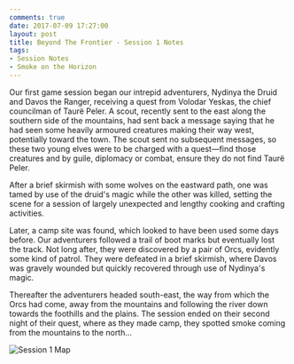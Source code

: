 ```yaml
---
comments: true
date: 2017-07-09 17:27:00
layout: post
title: Beyond The Frontier - Session 1 Notes
tags:
- Session Notes
- Smoke on the Horizon
---
```


Our first game session began our intrepid adventurers, Nydinya the Druid and Davos the Ranger, receiving a quest from Volodar Yeskas, the chief councilman of Taurë Peler. A scout, recently sent to the east along the southern side of the mountains, had sent back a message saying that he had seen some heavily armoured creatures making their way west, potentially toward the town. The scout sent no subsequent messages, so these two young elves were to be charged with a quest&mdash;find those creatures and by guile, diplomacy or combat, ensure they do not find Taurë Peler.

After a brief skirmish with some wolves on the eastward path, one was tamed by use of the druid's magic while the other was killed, setting the scene for a session of largely unexpected and lengthy cooking and crafting activities.

Later, a camp site was found, which looked to have been used some days before. Our adventurers followed a trail of boot marks but eventually lost the track. Not long after, they were discovered by a pair of Orcs, evidently some kind of patrol. They were defeated in a brief skirmish, where Davos was gravely wounded but quickly recovered through use of Nydinya's magic.

Thereafter the adventurers headed south-east, the way from which the Orcs had come, away from the mountains and following the river down towards the foothills and the plains. The session ended on their second night of their quest, where as they made camp, they spotted smoke coming from the mountains to the north...

![Session 1 Map](https://ianrenton.com/img/rpgs/smoke-on-the-horizon/session1map.jpg)
